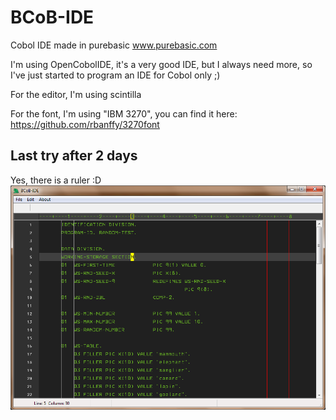 # BCoB-IDE
Cobol IDE made in purebasic www.purebasic.com

I'm using OpenCobolIDE, it's a very good IDE, but I always need more, so I've just started to program an IDE for Cobol only ;)

For the editor, I'm using scintilla

For the font, I'm using "IBM 3270", you can find it here: https://github.com/rbanffy/3270font

## Last try after 2 days
Yes, there is a ruler :D
![Screenshot](https://github.com/flaith-nycd/bcob-ide/blob/master/Screenshot.png)
